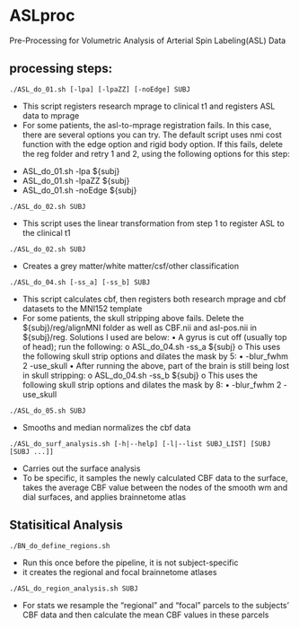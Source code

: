 # ASLproc
Pre-Processing for Volumetric Analysis of Arterial Spin Labeling(ASL) Data

## processing steps:
```
./ASL_do_01.sh [-lpa] [-lpaZZ] [-noEdge] SUBJ
```
-   This script registers research mprage to clinical t1 and registers ASL data to mprage
-   For some patients, the asl-to-mprage registration fails. In this case, there are several options you can try. The default script uses nmi cost function with the edge option and rigid body option. If this fails, delete the reg folder and retry 1 and 2, using the following options for this step:
* ASL_do_01.sh -lpa ${subj}
*	ASL_do_01.sh -lpaZZ ${subj}
* ASL_do_01.sh -noEdge ${subj}

```
./ASL_do_02.sh SUBJ
```
-   This script uses the linear transformation from step 1 to register ASL to the clinical t1

```
./ASL_do_02.sh SUBJ
```
-   Creates a grey matter/white matter/csf/other classification 

```
./ASL_do_04.sh [-ss_a] [-ss_b] SUBJ	 
```
-   This script calculates cbf, then registers both research mprage and cbf datasets to the MNI152 template
-   For some patients, the skull stripping above fails. Delete the ${subj}/reg/alignMNI folder as well as CBF.nii and asl-pos.nii in ${subj}/reg. Solutions I used are below: 
•	A gyrus is cut off (usually top of head); run the following:
o	ASL_do_04.sh -ss_a ${subj}
o	This uses the following skull strip options and dilates the mask by 5: 
•	-blur_fwhm 2 -use_skull
•	After running the above, part of the brain is still being lost in skull stripping:
o	ASL_do_04.sh -ss_b ${subj}
o	This uses the following skull strip options and dilates the mask by 8: 
•	-blur_fwhm 2 -use_skull

```
./ASL_do_05.sh SUBJ 
```
-   Smooths and median normalizes the cbf data


```
./ASL_do_surf_analysis.sh [-h|--help] [-l|--list SUBJ_LIST] [SUBJ [SUBJ ...]]
```
-   Carries out the surface analysis
-   To be specific, it samples the newly calculated CBF data to the surface, takes the average CBF value between the nodes of the smooth wm and dial surfaces, and applies brainnetome atlas

## Statisitical Analysis

```
./BN_do_define_regions.sh
```
-   Run this once before the pipeline, it is not subject-specific
-   it creates the regional and focal brainnetome atlases

```
./ASL_do_region_analysis.sh SUBJ	  
```
-   For stats we resample the “regional” and “focal” parcels to the subjects’ CBF data and then calculate the mean CBF values in these parcels

